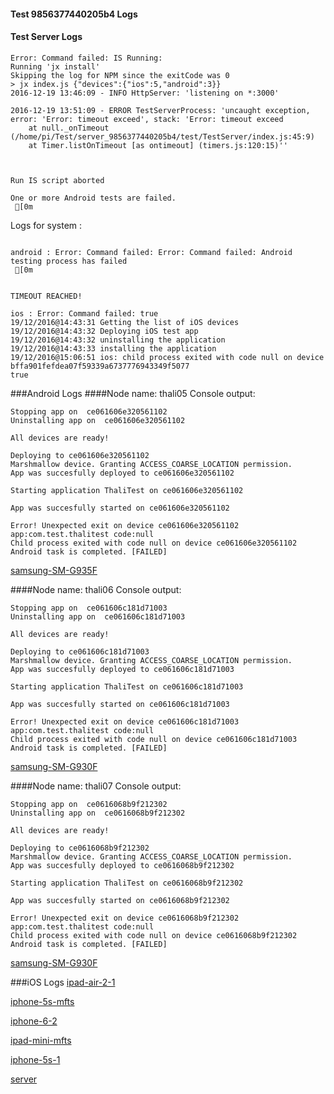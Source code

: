 #### Test 9856377440205b4 Logs

#### Test Server Logs
```
Error: Command failed: IS Running:
Running 'jx install'
Skipping the log for NPM since the exitCode was 0
> jx index.js {"devices":{"ios":5,"android":3}}
2016-12-19 13:46:09 - INFO HttpServer: 'listening on *:3000'

2016-12-19 13:51:09 - ERROR TestServerProcess: 'uncaught exception, error: 'Error: timeout exceed', stack: 'Error: timeout exceed
    at null._onTimeout (/home/pi/Test/server_9856377440205b4/test/TestServer/index.js:45:9)
    at Timer.listOnTimeout [as ontimeout] (timers.js:120:15)''


 
Run IS script aborted
 
One or more Android tests are failed.
 [0m

```


Logs for system : 
```

android : Error: Command failed: Error: Command failed: Android testing process has failed
 [0m


TIMEOUT REACHED!

ios : Error: Command failed: true
19/12/2016@14:43:31 Getting the list of iOS devices 
19/12/2016@14:43:32 Deploying iOS test app 
19/12/2016@14:43:32 uninstalling the application 
19/12/2016@14:43:33 installing the application 
19/12/2016@15:06:51 ios: child process exited with code null on device bffa901fefdea07f59339a6737776943349f5077 
true

```
###Android Logs
####Node name: thali05
Console output:
```
Stopping app on  ce061606e320561102
Uninstalling app on  ce061606e320561102

All devices are ready!

Deploying to ce061606e320561102
Marshmallow device. Granting ACCESS_COARSE_LOCATION permission.
App was succesfully deployed to ce061606e320561102

Starting application ThaliTest on ce061606e320561102

App was succesfully started on ce061606e320561102

Error! Unexpected exit on device ce061606e320561102 app:com.test.thalitest code:null 
Child process exited with code null on device ce061606e320561102
Android task is completed. [FAILED]
```
[samsung-SM-G935F](https://github.com/ThaliTester/TestResults/blob/9856377440205b4_Run_iOS_branch_again_in_CI_and_confirm_that_it_passes_on_devices_1654_larryonoff/thali05_samsung-SM-G935F.md)

####Node name: thali06
Console output:
```
Stopping app on  ce061606c181d71003
Uninstalling app on  ce061606c181d71003

All devices are ready!

Deploying to ce061606c181d71003
Marshmallow device. Granting ACCESS_COARSE_LOCATION permission.
App was succesfully deployed to ce061606c181d71003

Starting application ThaliTest on ce061606c181d71003

App was succesfully started on ce061606c181d71003

Error! Unexpected exit on device ce061606c181d71003 app:com.test.thalitest code:null 
Child process exited with code null on device ce061606c181d71003
Android task is completed. [FAILED]
```
[samsung-SM-G930F](https://github.com/ThaliTester/TestResults/blob/9856377440205b4_Run_iOS_branch_again_in_CI_and_confirm_that_it_passes_on_devices_1654_larryonoff/thali06_samsung-SM-G930F.md)

####Node name: thali07
Console output:
```
Stopping app on  ce0616068b9f212302
Uninstalling app on  ce0616068b9f212302

All devices are ready!

Deploying to ce0616068b9f212302
Marshmallow device. Granting ACCESS_COARSE_LOCATION permission.
App was succesfully deployed to ce0616068b9f212302

Starting application ThaliTest on ce0616068b9f212302

App was succesfully started on ce0616068b9f212302

Error! Unexpected exit on device ce0616068b9f212302 app:com.test.thalitest code:null 
Child process exited with code null on device ce0616068b9f212302
Android task is completed. [FAILED]
```
[samsung-SM-G930F](https://github.com/ThaliTester/TestResults/blob/9856377440205b4_Run_iOS_branch_again_in_CI_and_confirm_that_it_passes_on_devices_1654_larryonoff/thali07_samsung-SM-G930F.md)


###iOS Logs
[ipad-air-2-1](https://github.com/ThaliTester/TestResults/blob/9856377440205b4_Run_iOS_branch_again_in_CI_and_confirm_that_it_passes_on_devices_1654_larryonoff/iOS_ipad-air-2-1.md)

[iphone-5s-mfts](https://github.com/ThaliTester/TestResults/blob/9856377440205b4_Run_iOS_branch_again_in_CI_and_confirm_that_it_passes_on_devices_1654_larryonoff/iOS_iphone-5s-mfts.md)

[iphone-6-2](https://github.com/ThaliTester/TestResults/blob/9856377440205b4_Run_iOS_branch_again_in_CI_and_confirm_that_it_passes_on_devices_1654_larryonoff/iOS_iphone-6-2.md)

[ipad-mini-mfts](https://github.com/ThaliTester/TestResults/blob/9856377440205b4_Run_iOS_branch_again_in_CI_and_confirm_that_it_passes_on_devices_1654_larryonoff/iOS_ipad-mini-mfts.md)

[iphone-5s-1](https://github.com/ThaliTester/TestResults/blob/9856377440205b4_Run_iOS_branch_again_in_CI_and_confirm_that_it_passes_on_devices_1654_larryonoff/iOS_iphone-5s-1.md)

[server](https://github.com/ThaliTester/TestResults/blob/9856377440205b4_Run_iOS_branch_again_in_CI_and_confirm_that_it_passes_on_devices_1654_larryonoff/iOS_server.md)




